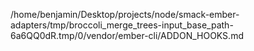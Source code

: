 /home/benjamin/Desktop/projects/node/smack-ember-adapters/tmp/broccoli_merge_trees-input_base_path-6a6QQ0dR.tmp/0/vendor/ember-cli/ADDON_HOOKS.md